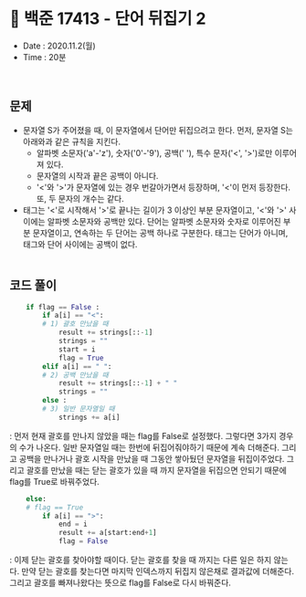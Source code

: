 # 🐌 백준 17413 - 단어 뒤집기 2
- Date : 2020.11.2(월)
- Time : 20분
<br>

## 문제

- 문자열 S가 주어졌을 때, 이 문자열에서 단어만 뒤집으려고 한다.
먼저, 문자열 S는 아래와과 같은 규칙을 지킨다.
    - 알파벳 소문자('a'-'z'), 숫자('0'-'9'), 공백(' '), 특수 문자('<', '>')로만 이루어져 있다.
    - 문자열의 시작과 끝은 공백이 아니다.
    - '<'와 '>'가 문자열에 있는 경우 번갈아가면서 등장하며, '<'이 먼저 등장한다. 또, 두 문자의 개수는 같다.
- 태그는 '<'로 시작해서 '>'로 끝나는 길이가 3 이상인 부분 문자열이고, '<'와 '>' 사이에는 알파벳 소문자와 공백만 있다. 단어는 알파벳 소문자와 숫자로 이루어진 부분 문자열이고, 연속하는 두 단어는 공백 하나로 구분한다. 태그는 단어가 아니며, 태그와 단어 사이에는 공백이 없다.
<br><br>

## 코드 풀이

```python
    if flag == False :
        if a[i] == "<":
        # 1) 괄호 만났을 때 
            result += strings[::-1]
            strings = ""
            start = i
            flag = True
        elif a[i] == " ":
        # 2) 공백 만났을 때 
            result += strings[::-1] + " "
            strings = ""
        else :
        # 3) 일반 문자열일 때
            strings += a[i]
```
: 먼저 현재 괄호를 만나지 않았을 때는 flag를 False로 설정했다. 그렇다면 3가지 경우의 수가 나온다. 일반 문자열일 때는 한번에 뒤집어줘야하기 때문에 계속 더해준다. 그리고 공백을 만나거나 괄호 시작을 만났을 때 그동안 쌓아뒀던 문자열을 뒤집이주었다. 그리고 괄호를 만났을 때는 닫는 괄호가 있을 때 까지 문자열을 뒤집으면 안되기 때문에 flag를 True로 바꿔주었다. 


```python
    else:
    # flag == True
        if a[i] == ">":
            end = i
            result += a[start:end+1]
            flag = False
```
: 이제 닫는 괄호를 찾아야할 때이다. 닫는 괄호를 찾을 때 까지는 다른 일은 하지 않는다. 만약 닫는 괄호를 찾는다면 마지막 인덱스까지 뒤집지 않은채로 결과값에 더해준다. 그리고 괄호를 빠져나왔다는 뜻으로 flag를 False로 다시 바꿔준다. 